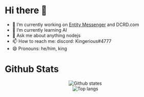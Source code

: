 ### <h1>Hi there 👋</h1>

- 🔭 I’m currently working on [Entity Messenger](https://entitymessenger.tk) and DCRD.com
- 🌱 I’m currently learning AI
- 💬 Ask me about anything nodejs
- 📫 How to reach me: discord: Kingerious#4777
- 😄 Pronouns: he/him, king

### <h1>Github Stats</h1>
<p align="center"> 
  <img src="https://github-readme-stats.vercel.app/api?username=MDxWARRIORxOP&count_private=true&show_icons=true&theme=apprentice" alt="Github states"> 
  <br>
  <img src="https://github-readme-stats.vercel.app/api/top-langs/?username=MDxWARRIORxOP&clude_repo=WhoIsDanix.github.io&layout=compact&theme=apprentice" alt="Top langs">
</p>
